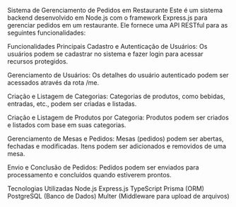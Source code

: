 Sistema de Gerenciamento de Pedidos em Restaurante
Este é um sistema backend desenvolvido em Node.js com o framework Express.js para gerenciar pedidos em um restaurante. Ele fornece uma API RESTful para as seguintes funcionalidades:

Funcionalidades Principais
Cadastro e Autenticação de Usuários: Os usuários podem se cadastrar no sistema e fazer login para acessar recursos protegidos.

Gerenciamento de Usuários: Os detalhes do usuário autenticado podem ser acessados através da rota /me.

Criação e Listagem de Categorias: Categorias de produtos, como bebidas, entradas, etc., podem ser criadas e listadas.

Criação e Listagem de Produtos por Categoria: Produtos podem ser criados e listados com base em suas categorias.

Gerenciamento de Mesas e Pedidos: Mesas (pedidos) podem ser abertas, fechadas e modificadas. Itens podem ser adicionados e removidos de uma mesa.

Envio e Conclusão de Pedidos: Pedidos podem ser enviados para processamento e concluídos quando estiverem prontos.

Tecnologias Utilizadas
Node.js
Express.js
TypeScript
Prisma (ORM)
PostgreSQL (Banco de Dados)
Multer (Middleware para upload de arquivos)
